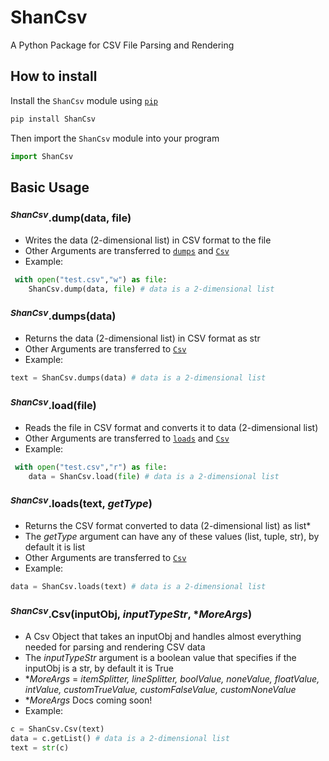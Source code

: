 # ShanCsv
A Python Package for CSV File Parsing and Rendering
## How to install
Install the `ShanCsv` module using [`pip`](https://pip.pypa.io/en/stable/)
```bash
pip install ShanCsv
```
Then import the `ShanCsv` module into your program
```python
import ShanCsv
```
## Basic Usage
### <sup>*ShanCsv*</sup>.dump(data, file)
 - Writes the data (2-dimensional list) in CSV format to the file
 - Other Arguments are transferred to [`dumps`](#shancsvdumpsdata) and [`Csv`](#shancsvcsvinputobj-inputtypestr-moreargs)
 - Example:
```python
 with open("test.csv","w") as file:
    ShanCsv.dump(data, file) # data is a 2-dimensional list
 ```
### <sup>*ShanCsv*</sup>.dumps(data)
 - Returns the data (2-dimensional list) in CSV format as str
 - Other Arguments are transferred to [`Csv`](#shancsvcsvinputobj-inputtypestr-moreargs)
 - Example:
```python
text = ShanCsv.dumps(data) # data is a 2-dimensional list
 ```
### <sup>*ShanCsv*</sup>.load(file)
 - Reads the file in CSV format and converts it to data (2-dimensional list)
 - Other Arguments are transferred to [`loads`](#shancsvloadstext-gettype) and [`Csv`](#shancsvcsvinputobj-inputtypestr-moreargs)
 - Example:
```python
 with open("test.csv","r") as file:
    data = ShanCsv.load(file) # data is a 2-dimensional list
 ```
### <sup>*ShanCsv*</sup>.loads(text, *getType*)
 - Returns the CSV format converted to data (2-dimensional list) as list\*
 - The *getType* argument can have any of these values (list, tuple, str), by default it is list
 - Other Arguments are transferred to [`Csv`](#shancsvcsvinputobj-inputtypestr-moreargs)
 - Example:
```python
data = ShanCsv.loads(text) # data is a 2-dimensional list
 ```
### <sup>*ShanCsv*</sup>.Csv(inputObj, *inputTypeStr*, \**MoreArgs*)
 - A Csv Object that takes an inputObj and handles almost everything needed for parsing and rendering CSV data
 - The *inputTypeStr* argument is a boolean value that specifies if the inputObj is a str, by default it is True
 - \**MoreArgs* = *itemSplitter, lineSplitter, boolValue, noneValue, floatValue, intValue, customTrueValue, customFalseValue, customNoneValue*
  - \**MoreArgs* Docs coming soon!
 - Example:
```python
c = ShanCsv.Csv(text)
data = c.getList() # data is a 2-dimensional list
text = str(c)
 ```
